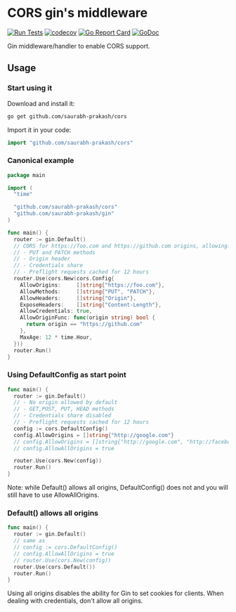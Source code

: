 # CORS gin's middleware

[![Run Tests](https://github.com/saurabh-prakash/cors/actions/workflows/go.yml/badge.svg)](https://github.com/saurabh-prakash/cors/actions/workflows/go.yml)
[![codecov](https://codecov.io/gh/gin-contrib/cors/branch/master/graph/badge.svg)](https://codecov.io/gh/gin-contrib/cors)
[![Go Report Card](https://goreportcard.com/badge/github.com/saurabh-prakash/cors)](https://goreportcard.com/report/github.com/saurabh-prakash/cors)
[![GoDoc](https://godoc.org/github.com/saurabh-prakash/cors?status.svg)](https://godoc.org/github.com/saurabh-prakash/cors)

Gin middleware/handler to enable CORS support.

## Usage

### Start using it

Download and install it:

```sh
go get github.com/saurabh-prakash/cors
```

Import it in your code:

```go
import "github.com/saurabh-prakash/cors"
```

### Canonical example

```go
package main

import (
  "time"

  "github.com/saurabh-prakash/cors"
  "github.com/saurabh-prakash/gin"
)

func main() {
  router := gin.Default()
  // CORS for https://foo.com and https://github.com origins, allowing:
  // - PUT and PATCH methods
  // - Origin header
  // - Credentials share
  // - Preflight requests cached for 12 hours
  router.Use(cors.New(cors.Config{
    AllowOrigins:     []string{"https://foo.com"},
    AllowMethods:     []string{"PUT", "PATCH"},
    AllowHeaders:     []string{"Origin"},
    ExposeHeaders:    []string{"Content-Length"},
    AllowCredentials: true,
    AllowOriginFunc: func(origin string) bool {
      return origin == "https://github.com"
    },
    MaxAge: 12 * time.Hour,
  }))
  router.Run()
}
```

### Using DefaultConfig as start point

```go
func main() {
  router := gin.Default()
  // - No origin allowed by default
  // - GET,POST, PUT, HEAD methods
  // - Credentials share disabled
  // - Preflight requests cached for 12 hours
  config := cors.DefaultConfig()
  config.AllowOrigins = []string{"http://google.com"}
  // config.AllowOrigins = []string{"http://google.com", "http://facebook.com"}
  // config.AllowAllOrigins = true

  router.Use(cors.New(config))
  router.Run()
}
```

Note: while Default() allows all origins, DefaultConfig() does not and you will still have to use AllowAllOrigins.

### Default() allows all origins

```go
func main() {
  router := gin.Default()
  // same as
  // config := cors.DefaultConfig()
  // config.AllowAllOrigins = true
  // router.Use(cors.New(config))
  router.Use(cors.Default())
  router.Run()
}
```

Using all origins disables the ability for Gin to set cookies for clients. When dealing with credentials, don't allow all origins.
